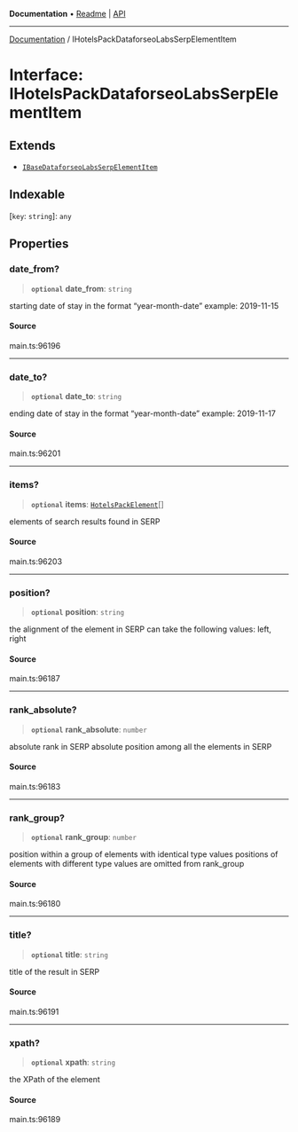 **Documentation** • [Readme](../README.md) \| [API](../globals.md)

***

[Documentation](../README.md) / IHotelsPackDataforseoLabsSerpElementItem

# Interface: IHotelsPackDataforseoLabsSerpElementItem

## Extends

- [`IBaseDataforseoLabsSerpElementItem`](IBaseDataforseoLabsSerpElementItem.md)

## Indexable

 \[`key`: `string`\]: `any`

## Properties

### date\_from?

> **`optional`** **date\_from**: `string`

starting date of stay
in the format “year-month-date”
example:
2019-11-15

#### Source

main.ts:96196

***

### date\_to?

> **`optional`** **date\_to**: `string`

ending date of stay
in the format “year-month-date”
example:
2019-11-17

#### Source

main.ts:96201

***

### items?

> **`optional`** **items**: [`HotelsPackElement`](../classes/HotelsPackElement.md)[]

elements of search results found in SERP

#### Source

main.ts:96203

***

### position?

> **`optional`** **position**: `string`

the alignment of the element in SERP
can take the following values:
left, right

#### Source

main.ts:96187

***

### rank\_absolute?

> **`optional`** **rank\_absolute**: `number`

absolute rank in SERP
absolute position among all the elements in SERP

#### Source

main.ts:96183

***

### rank\_group?

> **`optional`** **rank\_group**: `number`

position within a group of elements with identical type values
positions of elements with different type values are omitted from rank_group

#### Source

main.ts:96180

***

### title?

> **`optional`** **title**: `string`

title of the result in SERP

#### Source

main.ts:96191

***

### xpath?

> **`optional`** **xpath**: `string`

the XPath of the element

#### Source

main.ts:96189
